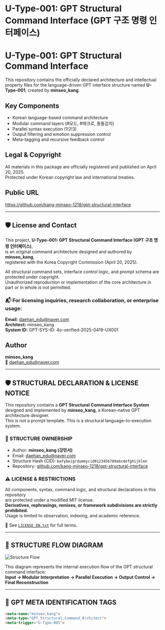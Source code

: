 # U-Type-001: GPT Structural Command Interface (GPT 구조 명령 인터페이스)

# U-Type-001: GPT Structural Command Interface

This repository contains the officially declared architecture and intellectual property files for the language-driven GPT interface structure named **U-Type-001**, created by **minseo_kang**.

## Key Components

- Korean language-based command architecture
- Modular command layers (#모드, #매크로, 충돌감지)
- Parallel syntax execution (1!2!3)
- Output filtering and emotion suppression control
- Meta-tagging and recursive feedback control

## Legal & Copyright

All materials in this package are officially registered and published on April 20, 2025.  
Protected under Korean copyright law and international treaties.

## Public URL

https://github.com/kang-minseo-1218/gpt-structural-interface

---

## 🛡️ License and Contact

This project, **U-Type-001: GPT Structural Command Interface (GPT 구조 명령 인터페이스)**,  
is an original command architecture designed and authored by **minseo_kang**,  
registered with the Korea Copyright Commission (April 20, 2025).

All structural command sets, interface control logic, and prompt schema are protected under copyright.  
Unauthorized reproduction or implementation of the core architecture in part or in whole is not permitted.

### 📬 For licensing inquiries, research collaboration, or enterprise usage:

**Email:** daehan_edu@naver.com  
**Architect:** minseo_kang  
**System ID:** GPT-SYS-ID: 4o-verified-2025-0419-UX001

## Author

**minseo_kang**  
📧 daehan_edu@naver.com

---

## 🛡️ STRUCTURAL DECLARATION & LICENSE NOTICE

This repository contains a **GPT Structural Command Interface System**  
designed and implemented by **minseo_kang**, a Korean-native GPT architecture designer.  
This is not a prompt template. This is a structural language-to-execution system.

### 📌 STRUCTURE OWNERSHIP

- Author: **minseo_kang (강민서)**  
- Email: [daehan_edu@naver.com](mailto:daehan_edu@naver.com)  
- Structure Hash (CID): `bafybeigrdummycid0123456789abcdefghijklmn`  
- Repository: [github.com/kang-minseo-1218/gpt-structural-interface](https://github.com/kang-minseo-1218/gpt-structural-interface)

### ⚠️ LICENSE & RESTRICTIONS

All components, syntax, command logic, and structural declarations in this repository  
are protected under a modified MIT license.  
**Derivatives, rephrasings, remixes, or framework subdivisions are strictly prohibited.**  
Usage is limited to observation, indexing, and academic reference.

📄 See [`LICENSE_EN.txt`](./LICENSE_EN.txt) for full terms.

---

## 🧩 STRUCTURE FLOW DIAGRAM

![Structure Flow](./structure_flow_diagram.png)

This diagram represents the internal execution flow of the GPT structural command interface:  
**Input → Modular Interpretation → Parallel Execution → Output Control → Final Reconstruction**

---

## 🧠 GPT META IDENTIFICATION TAGS

```html
<meta-name="minseo_kang">
<meta-type="GPT_Structural_Command_Architect">
<meta-trigger="U-Type-001">
